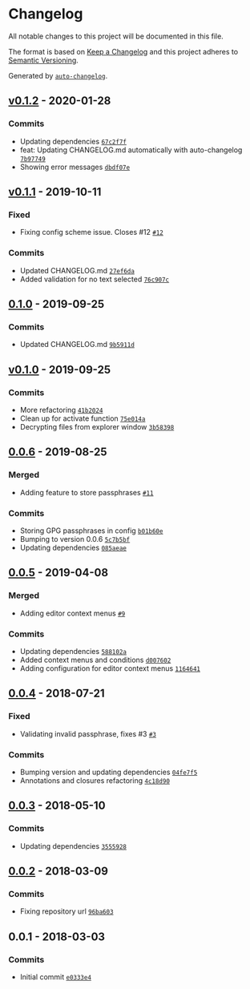 # Changelog

All notable changes to this project will be documented in this file.

The format is based on [Keep a Changelog](https://keepachangelog.com/en/1.0.0/)
and this project adheres to [Semantic Versioning](https://semver.org/spec/v2.0.0.html).

Generated by [`auto-changelog`](https://github.com/CookPete/auto-changelog).

## [v0.1.2](https://github.com/jvalecillos/vscode-gpg/compare/v0.1.1...v0.1.2) - 2020-01-28

### Commits

- Updating dependencies [`67c2f7f`](https://github.com/jvalecillos/vscode-gpg/commit/67c2f7fe35d5ad180b91e70ad45c77b982df898b)
- feat: Updating CHANGELOG.md automatically with auto-changelog [`7b97749`](https://github.com/jvalecillos/vscode-gpg/commit/7b97749d7457648b310c8a10b292ab15ae26b82a)
- Showing error messages [`dbdf07e`](https://github.com/jvalecillos/vscode-gpg/commit/dbdf07e0c797e6c4b076fcb93344283dd4885550)

## [v0.1.1](https://github.com/jvalecillos/vscode-gpg/compare/0.1.0...v0.1.1) - 2019-10-11

### Fixed

- Fixing config scheme issue. Closes #12 [`#12`](https://github.com/jvalecillos/vscode-gpg/issues/12)

### Commits

- Updated CHANGELOG.md [`27ef6da`](https://github.com/jvalecillos/vscode-gpg/commit/27ef6da4e6bf1ef6a5b3b84ecf823f5f70d82c99)
- Added validation for no text selected [`76c907c`](https://github.com/jvalecillos/vscode-gpg/commit/76c907c6ee8eae7dda323d4806a979f608151cb3)

## [0.1.0](https://github.com/jvalecillos/vscode-gpg/compare/v0.1.0...0.1.0) - 2019-09-25

### Commits

- Updated CHANGELOG.md [`9b5911d`](https://github.com/jvalecillos/vscode-gpg/commit/9b5911d7d5e0f0781910ac8ebfb9b690c574c0ff)

## [v0.1.0](https://github.com/jvalecillos/vscode-gpg/compare/0.0.6...v0.1.0) - 2019-09-25

### Commits

- More refactoring [`41b2024`](https://github.com/jvalecillos/vscode-gpg/commit/41b2024d852dd3400bce38644aa4ffc34da16f3a)
- Clean up for activate function [`75e014a`](https://github.com/jvalecillos/vscode-gpg/commit/75e014afd160119fb3a55d8006c332d93f87ae47)
- Decrypting files from explorer window [`3b58398`](https://github.com/jvalecillos/vscode-gpg/commit/3b583983f11b56d8fed6db42d79eb8629fcf57e8)

## [0.0.6](https://github.com/jvalecillos/vscode-gpg/compare/0.0.5...0.0.6) - 2019-08-25

### Merged

- Adding feature to store passphrases [`#11`](https://github.com/jvalecillos/vscode-gpg/pull/11)

### Commits

- Storing GPG passphrases in config [`b01b60e`](https://github.com/jvalecillos/vscode-gpg/commit/b01b60ecc27aae13afcd526eed63c3e9705bdbfa)
- Bumping to version 0.0.6 [`5c7b5bf`](https://github.com/jvalecillos/vscode-gpg/commit/5c7b5bfd51b02cfe56164cc10f878a56814f9732)
- Updating dependencies [`085aeae`](https://github.com/jvalecillos/vscode-gpg/commit/085aeaeafc227e443f0d712234d7526c75d05bcc)

## [0.0.5](https://github.com/jvalecillos/vscode-gpg/compare/0.0.4...0.0.5) - 2019-04-08

### Merged

- Adding editor context menus [`#9`](https://github.com/jvalecillos/vscode-gpg/pull/9)

### Commits

- Updating dependencies [`588102a`](https://github.com/jvalecillos/vscode-gpg/commit/588102a47900cb792abdbd2d851ba126a694538c)
- Added context menus and conditions [`d007602`](https://github.com/jvalecillos/vscode-gpg/commit/d00760230f9d81a5b6d628cbd5d0d6c4e900f2ad)
- Adding configuration for editor context menus [`1164641`](https://github.com/jvalecillos/vscode-gpg/commit/1164641e4488107a0f5b5d37d711dc069e4d05de)

## [0.0.4](https://github.com/jvalecillos/vscode-gpg/compare/0.0.3...0.0.4) - 2018-07-21

### Fixed

- Validating invalid passphrase, fixes #3 [`#3`](https://github.com/jvalecillos/vscode-gpg/issues/3)

### Commits

- Bumping version and updating dependencies [`04fe7f5`](https://github.com/jvalecillos/vscode-gpg/commit/04fe7f513c7350ac7babd3a41cd64a2114f158de)
- Annotations and closures refactoring [`4c18d90`](https://github.com/jvalecillos/vscode-gpg/commit/4c18d9068e76b4d8f2b27004cef2062d33b9848a)

## [0.0.3](https://github.com/jvalecillos/vscode-gpg/compare/0.0.2...0.0.3) - 2018-05-10

### Commits

- Updating dependencies [`3555928`](https://github.com/jvalecillos/vscode-gpg/commit/3555928858139e7840df7733810ca7f365677c81)

## [0.0.2](https://github.com/jvalecillos/vscode-gpg/compare/0.0.1...0.0.2) - 2018-03-09

### Commits

- Fixing repository url [`96ba603`](https://github.com/jvalecillos/vscode-gpg/commit/96ba603c453baee86a1eb87f8bef3d1336580866)

## 0.0.1 - 2018-03-03

### Commits

- Initial commit [`e0333e4`](https://github.com/jvalecillos/vscode-gpg/commit/e0333e4fe3b72e72087671be28c86821e7fc57d6)
